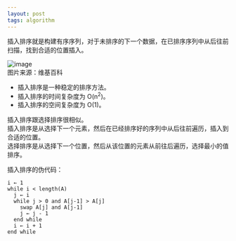 ```yaml
---
layout: post
tags: algorithm
---
```

插入排序就是构建有序序列，对于未排序的下一个数据，在已排序序列中从后往前扫描，找到合适的位置插入。

![image](../../../images/Insertion_sort.gif)  
图片来源：维基百科

- 插入排序是一种稳定的排序方法。
- 插入排序的时间复杂度为 O(n<sup>2</sup>)。
- 插入排序的空间复杂度为 O(1)。

插入排序跟选择排序很相似。  
插入排序是从选择下一个元素，然后在已经排序好的序列中从后往前遍历，插入到合适的位置。  
选择排序是从选择下一个位置，然后从该位置的元素从前往后遍历，选择最小的值排序。  

插入排序的伪代码：
```
i ← 1
while i < length(A)
  j ← i
  while j > 0 and A[j-1] > A[j]
    swap A[j] and A[j-1]
    j ← j - 1
  end while
  i ← i + 1
end while
```